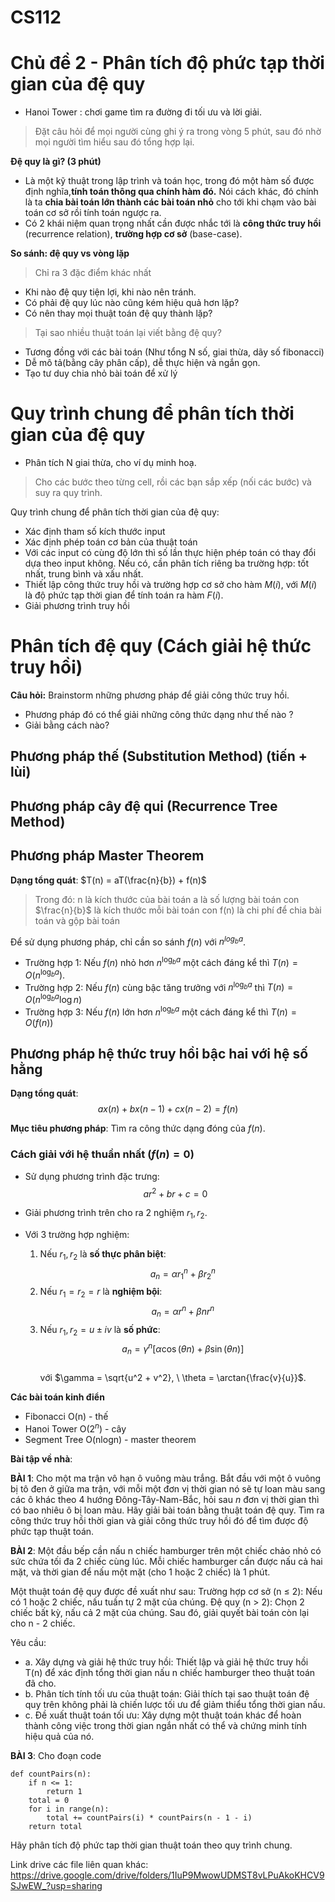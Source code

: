 # CS112
# Chủ đề 2 - Phân tích độ phức tạp thời gian của đệ quy
- Hanoi Tower : chơi game tìm ra đường đi tối ưu và lời giải.

> Đặt câu hỏi để mọi người cùng ghi ý ra trong vòng 5 phút, sau đó nhờ mọi người tìm hiểu sau đó tổng hợp lại.

**Đệ quy là gì? (3 phút)**
- Là một kỹ thuật trong lập trình và toán học, trong đó một hàm số được định nghĩa,**tính toán thông qua chính hàm đó.** Nói cách khác, đó chính là ta **chia bài toán lớn thành các bài toán nhỏ** cho tới khi chạm vào bài toán cơ sở rồi tính toán ngược ra.
- Có 2 khái niệm quan trọng nhất cần được nhắc tới là **công thức truy hồi** (recurrence relation), **trường hợp cơ sở** (base-case).

**So sánh: đệ quy vs vòng lặp**
> Chỉ ra 3 đặc điểm khác nhất
- Khi nào đệ quy tiện lợi, khi nào nên tránh.
- Có phải đệ quy lúc nào cũng kém hiệu quả hơn lặp?
- Có nên thay mọi thuật toán đệ quy thành lặp?

> Tại sao nhiều thuật toán lại viết bằng đệ quy? 
- Tương đồng với các bài toán (Như tổng N số, giai thừa, dãy số fibonacci)
- Dễ mô tả(bằng cây phân cấp), dễ thực hiện và ngắn gọn.
- Tạo tư duy chia nhỏ bài toán để xử lý

# Quy trình chung để phân tích thời gian của đệ quy

- Phân tích N giai thừa, cho ví dụ minh hoạ.

> Cho các bước theo từng cell, rồi các bạn sắp xếp (nối các bước) và suy ra quy trình.

Quy trình chung để phân tích thời gian của đệ quy:
- Xác định tham số kích thước input
- Xác định phép toán cơ bản của thuật toán
- Với các input có cùng độ lớn thì số lần thực hiện phép toán có thay đổi dựa theo input không. Nếu có, cần phân tích riêng ba trường hợp: tốt nhất, trung bình và xấu nhất.
- Thiết lập công thức truy hồi và trường hợp cơ sở cho hàm $M(i)$,  với $M(i)$ là độ phức tạp thời gian để tính toán ra hàm $F(i)$.
- Giải phương trình truy hồi 



# Phân tích đệ quy (Cách giải hệ thức truy hồi)
**Câu hỏi:** 
Brainstorm những phương pháp để giải công thức truy hồi.
- Phương pháp đó có thể giải những công thức dạng như thế nào ? 
- Giải bằng cách nào? 

## Phương pháp thế (Substitution Method) (tiến + lùi)

## Phương pháp cây đệ qui (Recurrence Tree Method) 

## Phương pháp Master Theorem
**Dạng tổng quát**: $T(n) = aT(\frac{n}{b}) + f(n)$
> Trong đó:
> n là kích thước của bài toán
> a là số lượng bài toán con
> $\frac{n}{b}$ là kích thước mỗi bài toán con
> f(n) là chi phí để chia bài toán và gộp bài toán

Để sử dụng phương pháp, chỉ cần so sánh $f(n)$ với $n ^{log_b{a}}$.
- Trường hợp 1: Nếu $f(n)$ nhỏ hơn $n^{\log_b{a}}$ một cách đáng kể thì $T(n) = O(n^{\log_b{a}})$.
- Trường hợp 2: Nếu $f(n)$ cùng bậc tăng trưởng với $n^{\log_b{a}}$ thì $T(n) = O(n^{\log_b{a}}\log{n})$
- Trường hợp 3: Nếu $f(n)$ lớn hơn $n^{\log_b{a}}$ một cách đáng kể thì $T(n) = O(f(n))$

## Phương pháp hệ thức truy hồi bậc hai với hệ số hằng  

**Dạng tổng quát**:  
$$ax(n) + bx(n-1) + cx(n-2) = f(n)$$  

**Mục tiêu phương pháp**: Tìm ra công thức dạng đóng của $f(n)$.  

### Cách giải với hệ thuần nhất ($f(n) = 0$)  
- Sử dụng phương trình đặc trưng:  
  $$ar^2 + br + c = 0$$  

- Giải phương trình trên cho ra 2 nghiệm $r_1, r_2$.  

- Với 3 trường hợp nghiệm:  
  1. Nếu $r_1, r_2$ là **số thực phân biệt**:  
     $$a_n = \alpha r_1^n + \beta r_2^n$$  
  2. Nếu $r_1 = r_2 = r$ là **nghiệm bội**:  
     $$a_n = \alpha r^n + \beta n r^n$$  
  3. Nếu $r_1, r_2 = u \pm iv$ là **số phức**:  
     $$a_n = \gamma^n\big[\alpha \cos(\theta n) + \beta \sin(\theta n)\big]$$  
     với $\gamma = \sqrt{u^2 + v^2}, \ \theta = \arctan{\frac{v}{u}}$.  



**Các bài toán kinh điển**
- Fibonacci O(n) - thế
- Hanoi Tower O($2^n$) - cây
- Segment Tree O(nlogn) - master theorem


**Bài tập về nhà**:

**BÀI 1**:
Cho một ma trận vô hạn ô vuông màu trắng. Bắt đầu với một ô vuông bị tô đen ở giữa ma trận, với mỗi một đơn vị thời gian nó sẽ tự loan màu sang các ô khác theo 4 hướng Đông-Tây-Nam-Bắc, hỏi sau $n$ đơn vị thời gian thì có bao nhiêu ô bị loan màu.
Hãy giải bài toán bằng thuật toán đệ quy.
Tìm ra công thức truy hồi thời gian và giải công thức truy hồi đó để tìm được độ phức tạp thuật toán.

**BÀI 2**: 
Một đầu bếp cần nấu n chiếc hamburger trên một chiếc chảo nhỏ có sức chứa tối đa 2 chiếc cùng lúc. Mỗi chiếc hamburger cần được nấu cả hai mặt, và thời gian để nấu một mặt (cho 1 hoặc 2 chiếc) là 1 phút.

Một thuật toán đệ quy được đề xuất như sau:
Trường hợp cơ sở (n ≤ 2): Nếu có 1 hoặc 2 chiếc, nấu tuần tự 2 mặt của chúng.
Đệ quy (n > 2): Chọn 2 chiếc bất kỳ, nấu cả 2 mặt của chúng. Sau đó, giải quyết bài toán còn lại cho n - 2 chiếc.

Yêu cầu:
- a. Xây dựng và giải hệ thức truy hồi:
Thiết lập và giải hệ thức truy hồi T(n) để xác định tổng thời gian nấu n chiếc hamburger theo thuật toán đã cho.
- b. Phân tích tính tối ưu của thuật toán:
Giải thích tại sao thuật toán đệ quy trên không phải là chiến lược tối ưu để giảm thiểu tổng thời gian nấu.
- c. Đề xuất thuật toán tối ưu:
Xây dựng một thuật toán khác để hoàn thành công việc trong thời gian ngắn nhất có thể và chứng minh tính hiệu quả của nó.

**BÀI 3**: Cho đoạn code
```python=
def countPairs(n):
    if n <= 1:
        return 1
    total = 0
    for i in range(n):
        total += countPairs(i) * countPairs(n - 1 - i)
    return total
```
Hãy phân tích độ phức tap thời gian thuật toán theo quy trình chung. 

Link drive các file liên quan khác: https://drive.google.com/drive/folders/1IuP9MwowUDMST8vLPuAkoKHCV9SJwEW_?usp=sharing

